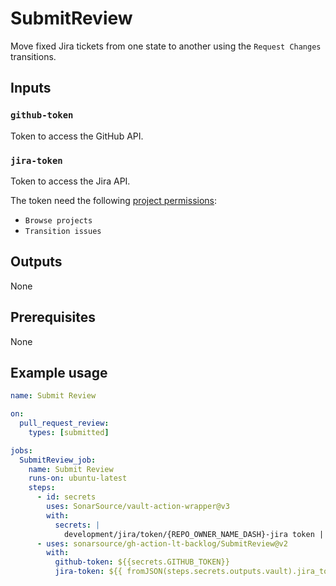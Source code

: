 # SubmitReview

Move fixed Jira tickets from one state to another using the `Request Changes` transitions.

## Inputs

### `github-token`

Token to access the GitHub API. 

### `jira-token`

Token to access the Jira API.

The token need the following [project permissions](https://confluence.atlassian.com/adminjiraserver/managing-project-permissions-938847145.html):
- `Browse projects`
- `Transition issues`

## Outputs

None

## Prerequisites

None

## Example usage

```yaml
name: Submit Review

on:
  pull_request_review:
    types: [submitted]

jobs:
  SubmitReview_job:
    name: Submit Review
    runs-on: ubuntu-latest
    steps:
      - id: secrets
        uses: SonarSource/vault-action-wrapper@v3
        with:
          secrets: |
            development/jira/token/{REPO_OWNER_NAME_DASH}-jira token | jira_token;
      - uses: sonarsource/gh-action-lt-backlog/SubmitReview@v2
        with:
          github-token: ${{secrets.GITHUB_TOKEN}}
          jira-token: ${{ fromJSON(steps.secrets.outputs.vault).jira_token }}
```
